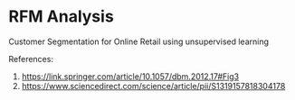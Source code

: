 # RFM Analysis
Customer Segmentation for Online Retail using unsupervised learning

References:
1) https://link.springer.com/article/10.1057/dbm.2012.17#Fig3
2) https://www.sciencedirect.com/science/article/pii/S1319157818304178
